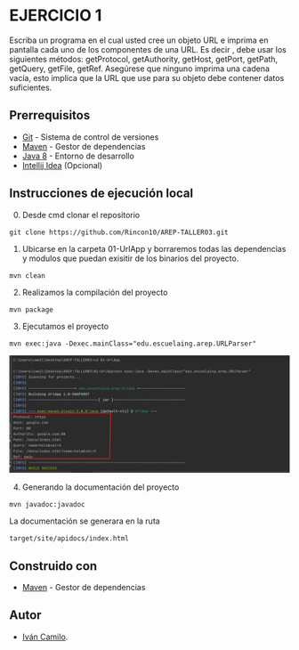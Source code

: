 # EJERCICIO 1

Escriba un programa en el cual usted cree un objeto URL e imprima en pantalla cada uno de los componentes de una URL. Es decir , debe usar los siguientes métodos: getProtocol, getAuthority, getHost, getPort, getPath, getQuery, getFile, getRef. Asegúrese que ninguno imprima una cadena vacía, esto implica que la URL que use para su objeto debe contener datos suficientes.

## **Prerrequisitos**

-   [Git](https://git-scm.com/downloads) - Sistema de control de versiones
-   [Maven](https://maven.apache.org/download.cgi) - Gestor de dependencias
-   [Java 8](https://www.java.com/download/ie_manual.jsp) - Entorno de desarrollo
-   [Intellij Idea](https://www.jetbrains.com/es-es/idea/download/) (Opcional)

## **Instrucciones de ejecución local**

0. Desde cmd clonar el repositorio

```git
git clone https://github.com/Rincon10/AREP-TALLER03.git
```


1. Ubicarse en la carpeta 01-UrlApp y borraremos todas las dependencias y modulos que puedan exisitir de los binarios del proyecto.
```maven
mvn clean
```

2. Realizamos la compilación del proyecto
```maven
mvn package
```

3. Ejecutamos el proyecto
```maven
mvn exec:java -Dexec.mainClass="edu.escuelaing.arep.URLParser"
```

<img src="https://github.com/Rincon10/AREP-TALLER03/blob/master/05-resources/img/01-mvnRunning.jpg" />

4. Generando la documentación del proyecto
```mvn
mvn javadoc:javadoc
```
La documentación se generara en la ruta
```
target/site/apidocs/index.html
```

## **Construido con**
  -   [Maven](https://maven.apache.org/download.cgi) - Gestor de dependencias
  
  
## **Autor**

-   [Iván Camilo](https://github.com/Rincon10).